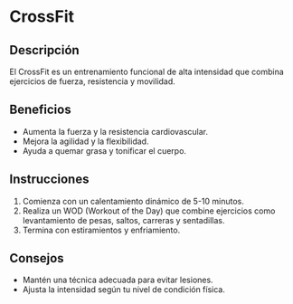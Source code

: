 # CrossFit

## Descripción
El CrossFit es un entrenamiento funcional de alta intensidad que combina ejercicios de fuerza, resistencia y movilidad.

## Beneficios
- Aumenta la fuerza y la resistencia cardiovascular.
- Mejora la agilidad y la flexibilidad.
- Ayuda a quemar grasa y tonificar el cuerpo.

## Instrucciones
1. Comienza con un calentamiento dinámico de 5-10 minutos.
2. Realiza un WOD (Workout of the Day) que combine ejercicios como levantamiento de pesas, saltos, carreras y sentadillas.
3. Termina con estiramientos y enfriamiento.

## Consejos
- Mantén una técnica adecuada para evitar lesiones.
- Ajusta la intensidad según tu nivel de condición física.


